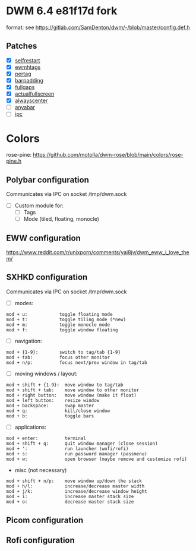 # DWM 6.4 e81f17d fork

format: see https://gitlab.com/SamDenton/dwm/-/blob/master/config.def.h

## Patches
- [x] [selfrestart](https://dwm.suckless.org/patches/selfrestart/dwm-r1615-selfrestart.diff)
- [x] [ewmhtags](https://dwm.suckless.org/patches/ewmhtags/dwm-ewmhtags-6.2.diff)
- [x] [pertag](https://dwm.suckless.org/patches/pertag/dwm-pertag-20200914-61bb8b2.diff)
- [x] [barpadding](https://dwm.suckless.org/patches/barpadding/dwm-barpadding-20211020-a786211.diff)
- [x] [fullgaps](https://dwm.suckless.org/patches/fullgaps/dwm-fullgaps-6.4.diff)
- [x] [actualfullscreen](https://dwm.suckless.org/patches/actualfullscreen/dwm-actualfullscreen-20211013-cb3f58a.diff)
- [x] [alwayscenter](https://dwm.suckless.org/patches/alwayscenter/dwm-alwayscenter-20200625-f04cac6.diff)
- [ ] [anyabar](https://dwm.suckless.org/patches/anybar/dwm-anybar-20200810-bb2e722.diff)
- [ ] [ipc](https://dwm.suckless.org/patches/ipc/dwm-ipc-20201106-f04cac6.diff)

# Colors

rose-pine: https://github.com/motolla/dwm-rose/blob/main/colors/rose-pine.h

## Polybar configuration

Communicates via IPC on socket /tmp/dwm.sock

- [ ] Custom module for:
  + [ ] Tags
  + [ ] Mode (tiled, floating, monocle)

## EWW configuration

https://www.reddit.com/r/unixporn/comments/yai8jv/dwm_eww_i_love_them/

## SXHKD configuration

Communicates via IPC on socket /tmp/dwm.sock

- [ ] modes:
```
mod + u:            toggle floating mode
mod + t:            toggle tiling mode (*new)
mod + m:            toggle monocle mode
mod + f:            toggle window floating 
```

- [ ] navigation:
```
mod + {1-9}:        switch to tag/tab {1-9}
mod + tab:          focus other monitor
mod + n/p:          focus next/prev window in tag/tab
```

- [ ] moving windows / layout:
```
mod + shift + {1-9}:  move window to tag/tab
mod + shift + tab:    move window to other monitor
mod + right button:   move window (make it float)
mod + left button:    resize window
mod + backspace:      swap master
mod + q:              kill/close window
mod + b:              toggle bars
```

- [ ] applications:
```
mod + enter:          terminal
mod + shift + q:      quit window manager (close session)
mod + ':              run launcher (wofi/rofi)
mod + s:              run password manager (passmenu)
mod + w:              open browser (maybe remove and customize rofi)
```

+ misc (not necessary)
```
mod + shift + n/p:    move window up/down the stack
mod + h/l:            increase/decrease master width
mod + j/k:            increase/decrease window height
mod + i:              increase master stack size
mod + o:              decrease master stack size
```

## Picom configuration

## Rofi configuration

